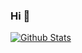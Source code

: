 ### Hi 👋

[![Github Stats](https://github-readme-stats.vercel.app/api?username=lanyulei&show_icons=true&count_private=true)](https://github.com/lanyulei)
